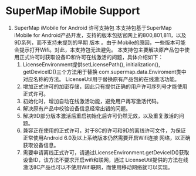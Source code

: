 # SuperMap iMobile Support
1. SuperMap iMobile for Android 许可支持包
      本支持包基于SuperMap iMobile for Android产品开发，支持的版本包括官网上的800,801,811，以及9D系列，而不支持未提到的早期
   版本 。由于iMobile的原因，一些版本可能会提示打开Wifi。对此，本支持包无法避免。
   本支持包主要解决原产品包中使用正式许可时获取设备ID和许可在线激活的问题，具体介绍如下：
      1. LicenseEnvironment提供setLicensePath(), initialization(), getDeviceID()三个方法用于替换
         com.supermap.data.Enviroment类中对应名称的方法。
         LicenseUtil用于替换原有产品包的在线激活功能。
      2. 增加正式许可的加密存储，因此只有提供正确的用户许可序列号才能使用正式许可。
      3. 初始化时，增加自动在线激活功能，避免用户再写激活代码。
      4. 解决原有产品中校验设备信息经常出错的问题。
      5. 解决9D部分版本激活后重启初始化后许可仍然无效，以及重复激活的问题。
      6. 兼容正在使用的正式许可，对于8C的许可和9D的离线许可文件，为保证正常使用Android 6.0及以上系统版本仍然需要开启Wifi连接
         网络，以正确获取设备信息。
      7. 需要申请离线正式许可，请通过LicenseEnvironment.getDeviceID()获取设备ID，该方法不要求开启wifi和联网，通过
         LicenseUtil提供的方法在线激活8C产品也可以不使用Wifi联网，而使用移动网络就可以实现。
